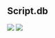 ## Script.db

<a href="https://www.npmjs.com/package/script.db"><img src="https://img.shields.io/npm/v/script.db.svg?maxAge=3600" /></a> <a href="https://discord.gg/4dSNfBhgMR"><img src="https://img.shields.io/discord/752215842959130655?color=7289da&logo=discord&logoColor=white" /></a>